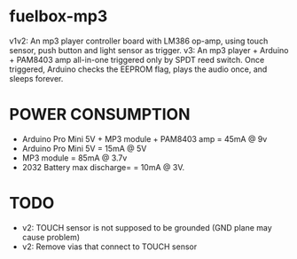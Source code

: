 fuelbox-mp3
===========
v1v2: An mp3 player controller board with LM386 op-amp, using touch sensor, push button and light sensor as trigger.
v3: An mp3 player + Arduino + PAM8403 amp all-in-one triggered only by SPDT reed switch. Once triggered, Arduino checks the EEPROM flag, plays the audio once, and sleeps forever.

POWER CONSUMPTION
=================
* Arduino Pro Mini 5V + MP3 module + PAM8403 amp = 45mA @ 9v
* Arduino Pro Mini 5V = 15mA @ 5V
* MP3 module = 85mA @ 3.7v
* 2032 Battery max discharge= = 10mA @ 3V.

TODO
====
* v2: TOUCH sensor is not supposed to be grounded (GND plane may cause problem)
* v2: Remove vias that connect to TOUCH sensor

